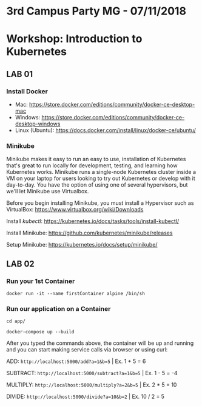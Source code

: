 # 3rd Campus Party MG - 07/11/2018
# Workshop: Introduction to Kubernetes
 
## LAB 01

### Install Docker
- Mac: https://store.docker.com/editions/community/docker-ce-desktop-mac
- Windows: https://store.docker.com/editions/community/docker-ce-desktop-windows
- Linux (Ubuntu): https://docs.docker.com/install/linux/docker-ce/ubuntu/

### Minikube

Minikube makes it easy to run an easy to use, installation of Kubernetes that's great to run locally for development, testing, and learning how Kubernetes works. Minikube runs a single-node Kubernetes cluster inside a VM on your laptop for users looking to try out Kubernetes or develop with it day-to-day. You have the option of using one of several hypervisors, but we'll let Minikube use Virtualbox.

Before you begin installing Minikube, you must install a Hypervisor such as VirtualBox: https://www.virtualbox.org/wiki/Downloads

Install *kubectl*: https://kubernetes.io/docs/tasks/tools/install-kubectl/

Install Minikube: https://github.com/kubernetes/minikube/releases

Setup Minikube: https://kubernetes.io/docs/setup/minikube/

## LAB 02

### Run your 1st Container

`docker run -it --name firstContainer alpine /bin/sh`

### Run our application on a Container

 `cd app/`

 `docker-compose up --build`

After you typed the commands above, the container will be up and running and you can start making service calls via browser or using curl:

ADD: `http://localhost:5000/add?a=1&b=5` | Ex. 1 + 5 = 6

SUBTRACT: `http://localhost:5000/subtract?a=1&b=5` | Ex. 1 - 5 = -4

MULTIPLY: `http://localhost:5000/multiply?a=2&b=5` | Ex. 2 * 5 = 10

DIVIDE: `http://localhost:5000/divide?a=10&b=2` | Ex. 10 / 2 = 5
